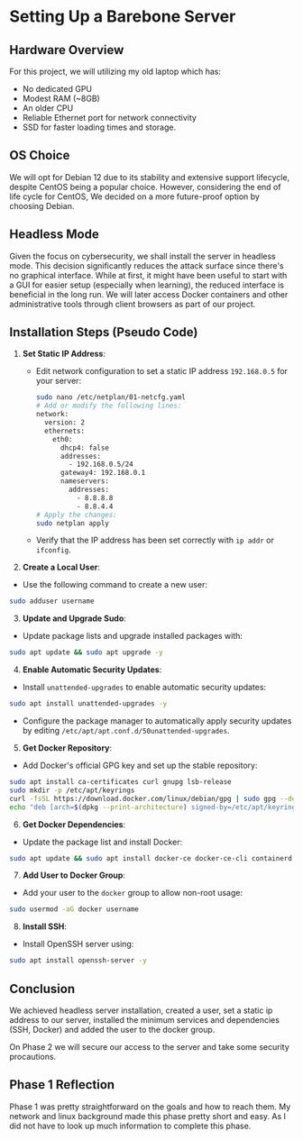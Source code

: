 # Setting Up a Barebone Server
## Hardware Overview
For this project, we will utilizing my old laptop which has:
- No dedicated GPU
- Modest RAM (~8GB)
- An older CPU
- Reliable Ethernet port for network connectivity
- SSD for faster loading times and storage.
## OS Choice
We will opt for Debian 12 due to its stability and extensive support lifecycle, despite CentOS being a popular choice. However, considering the end of life cycle for CentOS, We decided on a more future-proof option by choosing Debian.
## Headless Mode
Given the focus on cybersecurity, we shall install the server in headless mode. This decision significantly reduces the attack surface since there's no graphical interface. While at first, it might have been useful to start with a GUI for easier setup (especially when learning), the reduced interface is beneficial in the long run. We will later access Docker containers and other administrative tools through client browsers as part of our project.

## Installation Steps (Pseudo Code)

1. **Set Static IP Address**:
   - Edit network configuration to set a static IP address `192.168.0.5` for your server:
     ```bash
     sudo nano /etc/netplan/01-netcfg.yaml
     # Add or modify the following lines:
     network:
       version: 2
       ethernets:
         eth0:
           dhcp4: false
           addresses:
             - 192.168.0.5/24
           gateway4: 192.168.0.1
           nameservers:
             addresses:
               - 8.8.8.8
               - 8.8.4.4
     # Apply the changes:
     sudo netplan apply
     ```
   - Verify that the IP address has been set correctly with `ip addr` or `ifconfig`.

2. **Create a Local User**:
- Use the following command to create a new user:
```bash
sudo adduser username
```
3. **Update and Upgrade Sudo**:
- Update package lists and upgrade installed packages with:
```bash
sudo apt update && sudo apt upgrade -y
```
4. **Enable Automatic Security Updates**:
- Install `unattended-upgrades` to enable automatic security updates:
```bash
sudo apt install unattended-upgrades -y
```
- Configure the package manager to automatically apply security updates by editing `/etc/apt/apt.conf.d/50unattended-upgrades`.
5. **Get Docker Repository**:
- Add Docker's official GPG key and set up the stable repository:
```bash
sudo apt install ca-certificates curl gnupg lsb-release
sudo mkdir -p /etc/apt/keyrings
curl -fsSL https://download.docker.com/linux/debian/gpg | sudo gpg --dearmor -o /etc/apt/keyrings/docker.gpg
echo "deb [arch=$(dpkg --print-architecture) signed-by=/etc/apt/keyrings/docker.gpg] https://download.docker.com/linux/debian $(lsb_release -cs) stable" | sudo tee /etc/apt/sources.list.d/docker.list > /dev/null
```
6. **Get Docker Dependencies**:
- Update the package list and install Docker:
```bash
sudo apt update && sudo apt install docker-ce docker-ce-cli containerd.io docker-compose-plugin -y
```
7. **Add User to Docker Group**:
- Add your user to the `docker` group to allow non-root usage:
```bash
sudo usermod -aG docker username
```
8. **Install SSH**:
- Install OpenSSH server using:
```bash
sudo apt install openssh-server -y
```


## Conclusion
We achieved headless server installation, created a user, set a static ip address to our server, installed the minimum services and dependencies (SSH, Docker) and added the user to the docker group. 

On Phase 2 we will secure our access to the server and take some security procautions.

## Phase 1 Reflection
Phase 1 was pretty straightforward on the goals and how to reach them. My network and linux background made this phase pretty short and easy. As I did not have to look up much information to complete this phase.
 